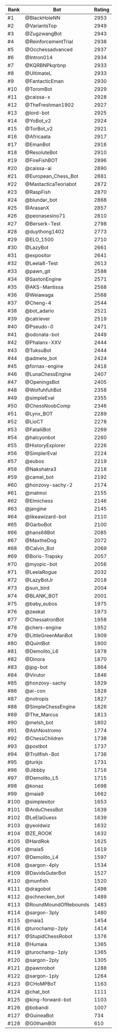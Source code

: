 Rank|Bot|Rating
---|---|---
#1|@BlackHoleNN|2953
#2|@VariantsTop|2949
#3|@ZugzwangBot|2943
#4|@ReinforcementTrial|2938
#5|@Occhessadvanced|2937
#6|@Intron014|2934
#7|@KQRBNPkqrbnp|2933
#8|@UltimateL|2933
#9|@FantacticEman|2930
#10|@ToromBot|2929
#11|@caissa-x|2928
#12|@TheFreshman1902|2927
#13|@lord-bot|2925
#14|@YoBot_v2|2924
#15|@TorBot_v2|2921
#16|@Africaata|2917
#17|@EmanBot|2916
#18|@ResoluteBot|2910
#19|@FireFishBOT|2896
#20|@caissa-ai|2890
#21|@European_Chess_Bot|2881
#22|@MastacticaTeoriabot|2872
#23|@RaspFish|2870
#24|@blundar_bot|2868
#25|@ArasanX|2857
#26|@peonasesino71|2810
#27|@Berserk-Test|2798
#28|@duythong1402|2773
#29|@ELO_1500|2710
#30|@LazyBot|2661
#31|@expositor|2641
#32|@Leela8-Test|2613
#33|@pawn_git|2588
#34|@SaxtonEngine|2571
#35|@AKS-Mantissa|2568
#36|@Weiawaga|2568
#37|@Cheng-4|2544
#38|@bot_adario|2521
#39|@catriever|2519
#40|@Pseudo-0|2471
#41|@odonata-bot|2449
#42|@Phalanx-XXV|2444
#43|@TuksuBot|2444
#44|@admete_bot|2424
#45|@fornax-engine|2418
#46|@LunaChessEngine|2407
#47|@OpeningsBot|2405
#48|@WolfuhfuhBot|2358
#49|@simpleEval|2355
#50|@ChessNoobComp|2346
#51|@Lynx_BOT|2289
#52|@LioCT|2278
#53|@FataliiBot|2269
#54|@halcyonbot|2260
#55|@HistoryExplorer|2226
#56|@SimplerEval|2224
#57|@eubos|2219
#58|@Nakshatra3|2218
#59|@camel_bot|2192
#60|@honzovy-sachy-2|2174
#61|@matmoi|2155
#62|@Elmichess|2146
#63|@jangine|2145
#64|@likeawizard-bot|2110
#65|@GarboBot|2100
#66|@hans68Bot|2085
#67|@MaxtheDog|2072
#68|@Calvin_Bot|2069
#69|@Boris-Trapsky|2057
#70|@myopic-bot|2056
#71|@LeelaRogue|2032
#72|@LazyBotJr|2018
#73|@sun_bird|2004
#74|@BLANK_BOT|2001
#75|@baby_eubos|1975
#76|@zeekat|1973
#77|@ChessatronBot|1958
#78|@chers-engine|1952
#79|@LittleGreenManBot|1909
#80|@QuintBot|1900
#81|@Demolito_L6|1878
#82|@Dinora|1870
#83|@jpg-bot|1864
#84|@Virutor|1846
#85|@honzovy-sachy|1829
#86|@ai-con|1828
#87|@notropis|1827
#88|@SimpleChessEngine|1826
#89|@The_Marcus|1813
#90|@melsh_bot|1802
#91|@AshNostromo|1774
#92|@ChessChildren|1738
#93|@postbot|1737
#94|@Trollfish-Bot|1736
#95|@turkjs|1731
#96|@Jibbby|1716
#97|@Demolito_L5|1715
#98|@konaz|1698
#99|@maia9|1662
#100|@simplexitor|1653
#101|@ArduChessBot|1639
#102|@LeElaGuess|1639
#103|@yeoldwiz|1632
#104|@ZE_ROOK|1632
#105|@HardRok|1625
#106|@maia5|1619
#107|@Demolito_L4|1597
#108|@sargon-4ply|1534
#109|@DavidsGuterBot|1527
#110|@munfish|1520
#111|@dragobot|1498
#112|@schnecken_bot|1489
#113|@RoundMoundOfRebounds|1483
#114|@sargon-3ply|1480
#115|@maia1|1454
#116|@turochamp-2ply|1414
#117|@StupidChessRobot|1376
#118|@Humaia|1365
#119|@turochamp-1ply|1365
#120|@sargon-2ply|1305
#121|@pawnrobot|1288
#122|@sargon-1ply|1264
#123|@CHoMPBoT|1163
#124|@chat_bot|1111
#125|@king-forward-bot|1103
#126|@bobandi|1007
#127|@GuineaBot|734
#128|@G0thamB0t|610
